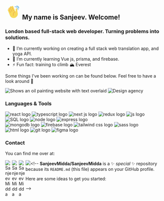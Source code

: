 ## <img src="https://github.com/SanjeevMidda/Wave/blob/main/waving-hi.gif" width="50" height="50"/> My name is Sanjeev. Welcome!

### London based full-stack web developer. Turning problems into solutions.
- 🔭 I’m currently working on creating a full stack web translation app, and yoga API. 
- 🌱 I’m currently learning Vue js, prisma, and firebase.
- ⚡ Fun fact: training to climb 🏔️ Everest

Some things I've been working on can be found below. Feel free to have a look around 🙂

<picture>
  <source media="(prefers-color-scheme: dark)" srcset="https://user-images.githubusercontent.com/110365686/211354259-ee233def-e7f7-4876-8174-d823baf0e057.JPG">
  <source media="(prefers-color-scheme: light)" srcset="https://user-images.githubusercontent.com/110365686/211354259-ee233def-e7f7-4876-8174-d823baf0e057.JPG">
  <img alt="Shows an oil painting website with text overlaid">
</picture>

<picture>
  <source width="200px" height="200px" media="(prefers-color-scheme: dark)" srcset="https://user-images.githubusercontent.com/110365686/211354551-a1bf1c00-4b76-49a1-abf2-a246e0298e90.JPG">
  <source media="(prefers-color-scheme: light)" srcset="https://user-images.githubusercontent.com/110365686/211354551-a1bf1c00-4b76-49a1-abf2-a246e0298e90.JPG">
  <img alt="Design agency">
</picture>


### Languages & Tools
<picture>
  <img alt="react logo" src="https://cdn.jsdelivr.net/gh/devicons/devicon/icons/react/react-original.svg" width="44px"   height="44px"/>
</picture>

<picture>
  <img alt="typescript logo" src="https://cdn.jsdelivr.net/gh/devicons/devicon/icons/typescript/typescript-original.svg" width="44px" height="44px"/>
</picture>

<picture>
    <img alt="next js logo" src="https://cdn.jsdelivr.net/gh/devicons/devicon/icons/nextjs/nextjs-original-wordmark.svg" width="44px"   height="44px"/>
</picture>

<picture>  
  <img alt="redux logo" src="https://cdn.jsdelivr.net/gh/devicons/devicon/icons/redux/redux-original.svg" width="44px"   height="44px"/>
</picture>

<picture>  
  <img alt="js logo" src="https://cdn.jsdelivr.net/gh/devicons/devicon/icons/javascript/javascript-original.svg" width="44px"   height="44px"/>
</picture>

<picture>
  <img alt="SQL logo" src="https://cdn.jsdelivr.net/gh/devicons/devicon/icons/mysql/mysql-original-wordmark.svg" width="44px"   height="44px"/>
</picture>

<picture>
  <img alt="node logo" src="https://cdn.jsdelivr.net/gh/devicons/devicon/icons/nodejs/nodejs-plain-wordmark.svg" width="44px"   height="44px"/>
</picture>

<picture>
  <img alt="express logo" src="https://cdn.jsdelivr.net/gh/devicons/devicon/icons/express/express-original-wordmark.svg" width="44px"   height="44px"/>
</picture>

<br>

<picture>
  <img alt="mongodb logo" src="https://cdn.jsdelivr.net/gh/devicons/devicon/icons/mongodb/mongodb-plain-wordmark.svg" width="44px"   height="44px"/>
</picture>

<picture>
  <img alt="firebase logo" src="https://cdn.jsdelivr.net/gh/devicons/devicon/icons/firebase/firebase-plain.svg" width="44px"   height="44px"/>
</picture>

<picture>
  <img alt="tailwind css logo" src="https://cdn.jsdelivr.net/gh/devicons/devicon/icons/tailwindcss/tailwindcss-plain.svg" width="44px"   height="44px"/>
</picture>

<picture>
  <img alt="sass logo" src="https://cdn.jsdelivr.net/gh/devicons/devicon/icons/sass/sass-original.svg" width="44px"   height="44px"/>
</picture>

<picture>
  <img alt="html logo" src="https://cdn.jsdelivr.net/gh/devicons/devicon/icons/html5/html5-plain-wordmark.svg" width="44px"   height="44px"/>
</picture>

<picture>
  <img alt="git logo" src="https://cdn.jsdelivr.net/gh/devicons/devicon/icons/github/github-original.svg" width="44px"   height="44px"/>
</picture>

<picture>
  <img alt="figma logo" src="https://cdn.jsdelivr.net/gh/devicons/devicon/icons/figma/figma-original.svg" width="44px"   height="44px"/>
</picture>

### Contact
<p>You can find me over at:</p>
          
<a href="https://sanjeev-midda-sanjeevmidda.vercel.app/">
<img align="left" alt="Sanjeev Midda" width="22px" src="https://unpkg.com/simple-icons@v8/icons/angellist.svg" />
</a>
<a href="https://www.linkedin.com/in/sanjeev-midda-845302257/">
<img align="left" alt="Sanjeev Midda" width="22px" src="https://cdn.jsdelivr.net/npm/simple-icons@v3/icons/linkedin.svg" />
</a>
<a href="https://medium.com/@sanjeev_midda">
<img align="left" alt="Sanjeev Midda" width="22px" src="https://unpkg.com/simple-icons@v8/icons/medium.svg" />
</a>

<img src="https://github-readme-stats.vercel.app/api/top-langs?username=SanjeevMidda"/><!--
**SanjeevMidda/SanjeevMidda** is a ✨ _special_ ✨ repository because its `README.md` (this file) appears on your GitHub profile.

Here are some ideas to get you started:

-->
